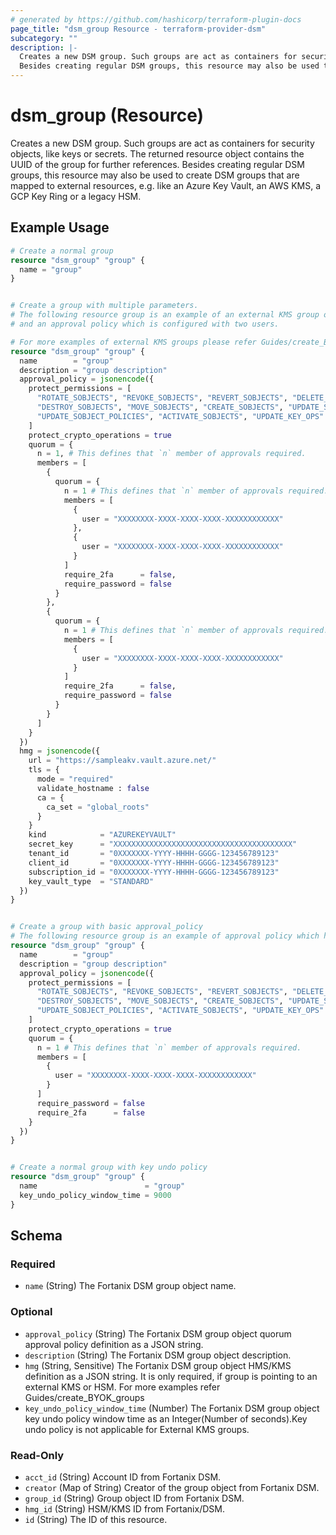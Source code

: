 ```yaml
---
# generated by https://github.com/hashicorp/terraform-plugin-docs
page_title: "dsm_group Resource - terraform-provider-dsm"
subcategory: ""
description: |-
  Creates a new DSM group. Such groups are act as containers for security objects, like keys or secrets. The returned resource object contains the UUID of the group for further references.
  Besides creating regular DSM groups, this resource may also be used to create DSM groups that are mapped to external resources, e.g. like an Azure Key Vault, an AWS KMS, a GCP Key Ring or a legacy HSM.
---
```


# dsm_group (Resource)

Creates a new DSM group. Such groups are act as containers for security objects, like keys or secrets. The returned resource object contains the UUID of the group for further references.
Besides creating regular DSM groups, this resource may also be used to create DSM groups that are mapped to external resources, e.g. like an Azure Key Vault, an AWS KMS, a GCP Key Ring or a legacy HSM.

## Example Usage

```terraform
# Create a normal group
resource "dsm_group" "group" {
  name = "group"
}


# Create a group with multiple parameters.
# The following resource group is an example of an external KMS group of Azure key vault
# and an approval policy which is configured with two users.

# For more examples of external KMS groups please refer Guides/create_BYOK_groups
resource "dsm_group" "group" {
  name        = "group"
  description = "group description"
  approval_policy = jsonencode({
    protect_permissions = [
      "ROTATE_SOBJECTS", "REVOKE_SOBJECTS", "REVERT_SOBJECTS", "DELETE_KEY_MATERIAL", "DELETE_SOBJECTS",
      "DESTROY_SOBJECTS", "MOVE_SOBJECTS", "CREATE_SOBJECTS", "UPDATE_SOBJECTS_PROFILE", "UPDATE_SOBJECTS_ENABLED_STATE",
      "UPDATE_SOBJECT_POLICIES", "ACTIVATE_SOBJECTS", "UPDATE_KEY_OPS"
    ]
    protect_crypto_operations = true
    quorum = {
      n = 1, # This defines that `n` member of approvals required.
      members = [
        {
          quorum = {
            n = 1 # This defines that `n` member of approvals required.
            members = [
              {
                user = "XXXXXXXX-XXXX-XXXX-XXXX-XXXXXXXXXXXX"
              },
              {
                user = "XXXXXXXX-XXXX-XXXX-XXXX-XXXXXXXXXXXX"
              }
            ]
            require_2fa      = false,
            require_password = false
          }
        },
        {
          quorum = {
            n = 1 # This defines that `n` member of approvals required.
            members = [
              {
                user = "XXXXXXXX-XXXX-XXXX-XXXX-XXXXXXXXXXXX"
              }
            ]
            require_2fa      = false,
            require_password = false
          }
        }
      ]
    }
  })
  hmg = jsonencode({
    url = "https://sampleakv.vault.azure.net/"
    tls = {
      mode = "required"
      validate_hostname : false
      ca = {
        ca_set = "global_roots"
      }
    }
    kind            = "AZUREKEYVAULT"
    secret_key      = "XXXXXXXXXXXXXXXXXXXXXXXXXXXXXXXXXXXXXXXX"
    tenant_id       = "0XXXXXXX-YYYY-HHHH-GGGG-123456789123"
    client_id       = "0XXXXXXX-YYYY-HHHH-GGGG-123456789123"
    subscription_id = "0XXXXXXX-YYYY-HHHH-GGGG-123456789123"
    key_vault_type  = "STANDARD"
  })
}


# Create a group with basic approval_policy
# The following resource group is an example of approval policy which has configured with a single user.
resource "dsm_group" "group" {
  name        = "group"
  description = "group description"
  approval_policy = jsonencode({
    protect_permissions = [
      "ROTATE_SOBJECTS", "REVOKE_SOBJECTS", "REVERT_SOBJECTS", "DELETE_KEY_MATERIAL", "DELETE_SOBJECTS",
      "DESTROY_SOBJECTS", "MOVE_SOBJECTS", "CREATE_SOBJECTS", "UPDATE_SOBJECTS_PROFILE", "UPDATE_SOBJECTS_ENABLED_STATE",
      "UPDATE_SOBJECT_POLICIES", "ACTIVATE_SOBJECTS", "UPDATE_KEY_OPS"
    ]
    protect_crypto_operations = true
    quorum = {
      n = 1 # This defines that `n` member of approvals required.
      members = [
        {
          user = "XXXXXXXX-XXXX-XXXX-XXXX-XXXXXXXXXXXX"
        }
      ]
      require_password = false
      require_2fa      = false
    }
  })
}


# Create a normal group with key undo policy
resource "dsm_group" "group" {
  name                        = "group"
  key_undo_policy_window_time = 9000
}
```

<!-- schema generated by tfplugindocs -->
## Schema

### Required

- `name` (String) The Fortanix DSM group object name.

### Optional

- `approval_policy` (String) The Fortanix DSM group object quorum approval policy definition as a JSON string.
- `description` (String) The Fortanix DSM group object description.
- `hmg` (String, Sensitive) The Fortanix DSM group object HMS/KMS definition as a JSON string. It is only required, if group is pointing to an external KMS or HSM. For more examples refer Guides/create_BYOK_groups
- `key_undo_policy_window_time` (Number) The Fortanix DSM group object key undo policy window time as an Integer(Number of seconds).Key undo policy is not applicable for External KMS groups.

### Read-Only

- `acct_id` (String) Account ID from Fortanix DSM.
- `creator` (Map of String) Creator of the group object from Fortanix DSM.
- `group_id` (String) Group object ID from Fortanix DSM.
- `hmg_id` (String) HSM/KMS ID from Fortanix/DSM.
- `id` (String) The ID of this resource.
